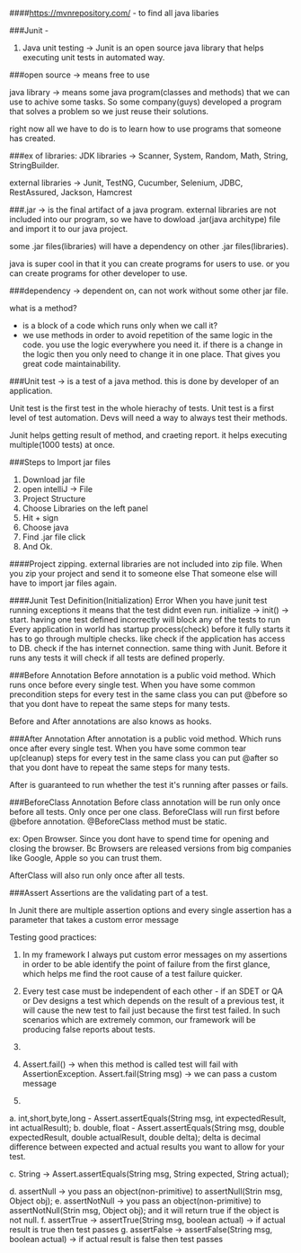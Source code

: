####https://mvnrepository.com/ - to find all java libaries


###Junit - 

1. Java unit testing -> Junit is an open source java library that helps executing unit tests in automated way. 

###open source -> means free to use

java library -> means some java program(classes and methods) that we can use to achive some tasks. So some company(guys) developed a program that solves a problem so we just reuse their solutions.

right now all we have to do is to learn how to use programs that someone has created. 

###ex of libraries: 
JDK libraries -> Scanner, System, Random, Math, String, StringBuilder.

external libraries -> Junit, TestNG, Cucumber, Selenium, JDBC, RestAssured, Jackson, Hamcrest

###.jar -> is the final artifact of a java program.
external libraries are not included into our program, so we have to dowload .jar(java architype) file and import it to our java project. 

some .jar files(libraries) will have a dependency on other .jar files(libraries).

java is super cool in that it you can create programs for users to use. or you can create programs for other developer to use.


###dependency -> dependent on, can not work without some other jar file. 

what is a method?
- is a block of a code which runs only when we call it? 
- we use methods in order to avoid repetition of the same logic in the code. you use the logic everywhere you need it. if there is a change in the logic then you  only need to change it in one place. That gives you great code maintainability.


###Unit test -> is a test of a java method.  this is done by developer of an application. 

Unit test is the first test in the whole hierachy of tests. 
Unit test is a first level of test automation. Devs will need a way to always test their methods. 

Junit helps getting result of method, and craeting report. it helps executing multiple(1000 tests) at once. 


###Steps to Import jar files

1. Download jar file
2. open intelliJ -> File
3. Project Structure
4. Choose Libraries on the left panel
5. Hit + sign
6. Choose java
7. Find .jar file click
8. And Ok.



####Project zipping.
external libraries are not included into zip file.
When you zip your project and send it to someone else
That someone else will have to import jar files again.

####Junit Test Definition(Initialization) Error
   When you have junit test running exceptions
   it means that the test didnt even run.
   initialize -> init() -> start.
   having one test defined incorrectly will block any of the tests
   to run Every application in world has startup process(check)
   before it fully starts it has to go through multiple checks.
   like check if the application has access to DB.
   check if the has internet connection.
   same thing with Junit. Before it runs any tests it will 
   check if all tests are defined properly.


###Before Annotation
Before annotation is a public void method. Which runs once before
every single test. When you have some common precondition steps
for every test in the same class you can put @before so that 
you dont have to repeat the same steps for many tests.

Before and After annotations are also knows as hooks.

###After Annotation
After annotation is a public void method. Which runs once after
every single test. When you have some common tear up(cleanup) steps
for every test in the same class you can put @after so that 
you dont have to repeat the same steps for many tests.

After is guaranteed to run whether the test it's running after
passes or fails.


###BeforeClass Annotation
Before class annotation will be run only once before all tests. 
Only once per one class. BeforeClass will run first before 
@before annotation. 
@BeforeClass method must be static.

ex: Open Browser. Since you dont have to spend time for 
opening and closing the browser. Bc Browsers are released versions
from big companies like Google, Apple so you can trust them.

AfterClass will also run only once after all tests. 

###Assert
Assertions are the validating part of a test. 

In Junit there are multiple assertion options and every single assertion has a parameter that takes a custom error message

Testing good practices:
1. In my framework I always put custom error messages on my assertions in order to be able identify the point 
of failure from the first glance, which helps me find the root cause of a test failure quicker.

2. Every test case must be independent of each other -  if an SDET or QA or Dev designs a test which depends on the 
result of a previous test, it will cause the new test to fail just because the first test failed. In such scenarios
which are extremely common, our framework will be producing false reports about tests.

3. 



1. Assert.fail() -> when this method is called test will fail
with AssertionException.
   Assert.fail(String msg) -> we can pass a custom message

2.
  a. int,short,byte,long - Assert.assertEquals(String msg, int expectedResult, int actualResult);
  b. double, float - Assert.assertEquals(String msg, double expectedResult, double actualResult, double delta);
     delta is decimal difference between expected and actual results you want to allow for your test.

  c. String -> Assert.assertEquals(String msg, String expected, String actual);
  
  d. assertNull -> you pass an object(non-primitive) to assertNull(Strin msg, Object obj);
  e. assertNotNull -> you pass an object(non-primitive) to assertNotNull(Strin msg, Object obj); and it will return
  true if the object is not null.
  f. assertTrue -> assertTrue(String msg, boolean actual) -> if actual result is true then test passes
  g. assertFalse -> assertFalse(String msg, boolean actual) -> if actual result is false then test passes




